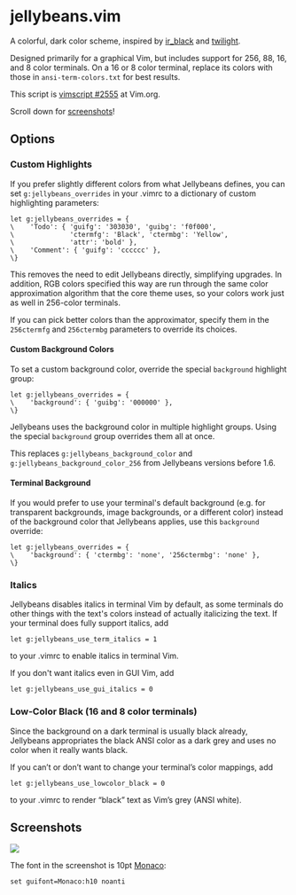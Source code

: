 jellybeans.vim
==============

A colorful, dark color scheme, inspired by [ir_black][] and [twilight][].

Designed primarily for a graphical Vim, but includes support for 256, 88, 16,
and 8 color terminals. On a 16 or 8 color terminal, replace its colors with
those in `ansi-term-colors.txt` for best results.

This script is [vimscript #2555][vimscript] at Vim.org.

Scroll down for [screenshots][ss-anchor]!

## Options

### Custom Highlights

If you prefer slightly different colors from what Jellybeans defines,
you can set `g:jellybeans_overrides` in your .vimrc to a dictionary of
custom highlighting parameters:

    let g:jellybeans_overrides = {
    \    'Todo': { 'guifg': '303030', 'guibg': 'f0f000',
    \              'ctermfg': 'Black', 'ctermbg': 'Yellow',
    \              'attr': 'bold' },
    \    'Comment': { 'guifg': 'cccccc' },
    \}

This removes the need to edit Jellybeans directly, simplifying
upgrades. In addition, RGB colors specified this way are run through
the same color approximation algorithm that the core theme uses, so
your colors work just as well in 256-color terminals.

If you can pick better colors than the approximator, specify them
in the `256ctermfg` and `256ctermbg` parameters to override
its choices.

#### Custom Background Colors

To set a custom background color, override the special
`background` highlight group:

    let g:jellybeans_overrides = {
    \    'background': { 'guibg': '000000' },
    \}

Jellybeans uses the background color in multiple highlight
groups. Using the special `background` group overrides them all
at once.

This replaces `g:jellybeans_background_color` and
`g:jellybeans_background_color_256` from Jellybeans versions
before 1.6.

#### Terminal Background

If you would prefer to use your terminal's default background
(e.g. for transparent backgrounds, image backgrounds, or a
different color) instead of the background color that Jellybeans
applies, use this `background` override:

    let g:jellybeans_overrides = {
    \    'background': { 'ctermbg': 'none', '256ctermbg': 'none' },
    \}

### Italics

Jellybeans disables italics in terminal Vim by default, as some
terminals do other things with the text's colors instead of
actually italicizing the text. If your terminal does fully
support italics, add

    let g:jellybeans_use_term_italics = 1

to your .vimrc to enable italics in terminal Vim.

If you don't want italics even in GUI Vim, add

    let g:jellybeans_use_gui_italics = 0

### Low-Color Black (16 and 8 color terminals)

Since the background on a dark terminal is usually black already,
Jellybeans appropriates the black ANSI color as a dark grey and
uses no color when it really wants black.

If you can’t or don’t want to change your terminal’s color
mappings, add

    let g:jellybeans_use_lowcolor_black = 0

to your .vimrc to render “black” text as Vim’s grey (ANSI white).

## Screenshots

![][preview-ss]

The font in the screenshot is 10pt [Monaco][monaco]:

```vim
set guifont=Monaco:h10 noanti
```


[ir_black]: https://web.archive.org/web/20140211124943/http://toddwerth.com/2008/01/25/a-black-os-x-leopard-terminal-theme-that-is-actually-readable/
[twilight]: http://www.vim.org/scripts/script.php?script_id=1677
[vimscript]: http://www.vim.org/scripts/script.php?script_id=2555
[preview-ss]: https://nanotech.nanotechcorp.net/downloads/jellybeans-preview.png
[ss-anchor]: #screenshots
[monaco]: https://en.wikipedia.org/wiki/Monaco_(typeface)

